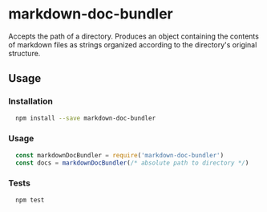# markdown-doc-bundler
Accepts the path of a directory. Produces an object containing the contents of
markdown files as strings organized according to the directory's original structure.

## Usage

### Installation
```sh
  npm install --save markdown-doc-bundler
```

### Usage
```js
  const markdownDocBundler = require('markdown-doc-bundler')
  const docs = markdownDocBundler(/* absolute path to directory */)
```

### Tests
```sh
  npm test
```
